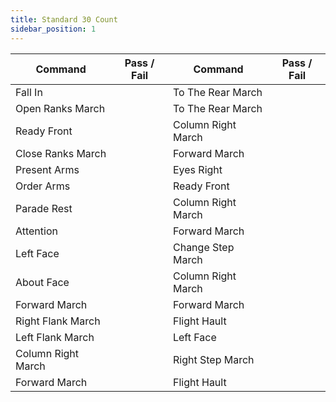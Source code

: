 ```yaml
---
title: Standard 30 Count
sidebar_position: 1
---
```


| Command            | Pass / Fail | Command            | Pass / Fail |
| ------------------ | ----------- | ------------------ | ----------- |
| Fall In            |             | To The Rear March  |             |
| Open Ranks March   |             | To The Rear March  |             |
| Ready Front        |             | Column Right March |             |
| Close Ranks March  |             | Forward March      |             |
| Present Arms       |             | Eyes Right         |             |
| Order Arms         |             | Ready Front        |             |
| Parade Rest        |             | Column Right March |             |
| Attention          |             | Forward March      |             |
| Left Face          |             | Change Step March  |             |
| About Face         |             | Column Right March |             |
| Forward March      |             | Forward March      |             |
| Right Flank March  |             | Flight Hault       |             |
| Left Flank March   |             | Left Face          |             |
| Column Right March |             | Right Step March   |             |
| Forward March      |             | Flight Hault       |             |
